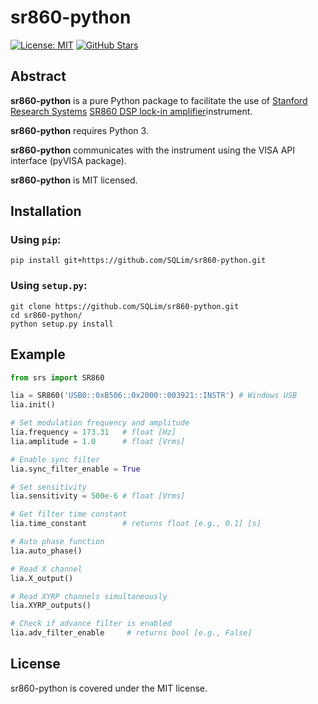 # sr860-python

[![License: MIT](https://img.shields.io/badge/License-MIT-yellow.svg)](https://github.com/SQLim/sr860-python/blob/main/LICENSE)
[![GitHub Stars](https://img.shields.io/github/stars/SQLim/sr860-python.svg?style=social&label=Star&maxAge=3600)](https://github.com/SQLim/sr860-python)


## Abstract

**sr860-python** is a pure Python package to facilitate the use of [Stanford Research Systems](https://thinksrs.com) [SR860 DSP lock-in amplifier](https://thinksrs.com/products/sr860.html)instrument.

**sr860-python** requires Python 3.

**sr860-python** communicates with the instrument using the VISA API interface (pyVISA package). 

**sr860-python** is MIT licensed.


## Installation

### Using `pip`:
```text
pip install git+https://github.com/SQLim/sr860-python.git
```

### Using `setup.py`:
```text
git clone https://github.com/SQLim/sr860-python.git
cd sr860-python/
python setup.py install
```


## Example

```python
from srs import SR860

lia = SR860('USB0::0xB506::0x2000::003921::INSTR') # Windows USB 
lia.init()

# Set modulation frequency and amplitude
lia.frequency = 173.31   # float [Hz]
lia.amplitude = 1.0      # float [Vrms]

# Enable sync filter
lia.sync_filter_enable = True

# Set sensitivity
lia.sensitivity = 500e-6 # float [Vrms]

# Get filter time constant
lia.time_constant        # returns float [e.g., 0.1] [s]

# Auto phase function
lia.auto_phase()

# Read X channel
lia.X_output()

# Read XYRP channels simultaneously
lia.XYRP_outputs()

# Check if advance filter is enabled
lia.adv_filter_enable     # returns bool [e.g., False]
```


## License
sr860-python is covered under the MIT license.
